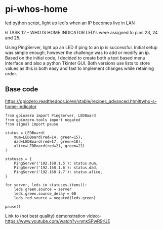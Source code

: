 # pi-whos-home
led python script, light up led's when an IP becomes live in LAN

6	TASK 12 - WHO IS HOME INDICATOR
LED's were assigned to pins 23, 24 and 25. 

Using PingServer, light up an LED if ping to an ip is successful.  Initial setup was simple enough, however the challenge was to add or modify an ip.  Based on the initial code, I decided to create both a text based menu interface and also a python Tkinter GUI.  Both versions use lists to store values as this is both easy and fast to implement changes while retaining order.

## Base code

https://gpiozero.readthedocs.io/en/stable/recipes_advanced.html#who-s-home-indicator

```
from gpiozero import PingServer, LEDBoard
from gpiozero.tools import negated
from signal import pause

status = LEDBoard(
    mum=LEDBoard(red=14, green=15),
    dad=LEDBoard(red=17, green=18),
    alice=LEDBoard(red=21, green=22)
)

statuses = {
    PingServer('192.168.1.5'): status.mum,
    PingServer('192.168.1.6'): status.dad,
    PingServer('192.168.1.7'): status.alice,
}

for server, leds in statuses.items():
    leds.green.source = server
    leds.green.source_delay = 60
    leds.red.source = negated(leds.green)

pause()
```
Link to (not best quality) demonstration video:- https://www.youtube.com/watch?v=nmkSPwR9rUE


